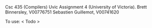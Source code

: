 Csc 435 (Compilers) Uvic Assignment 4 (University of Victoria).
  Brett Binnersley, V00776751
  Sebastien Guillemot, V00741620

To use:
 < Todo >
